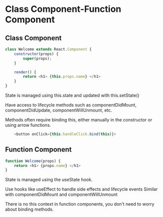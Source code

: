 
# Class Component-Function Component


## Class Component
```js
class Welcome extends React.Component {
    constructor(props) {
        super(props);
    }

    render() {
        return <h1> {this.props.name} </h1>
    }
}

```
State is managed using this.state and updated with this.setState()


Have access to lifecycle methods such as componentDidMount, componentDidUpdate, componentWillUnmount, etc.

Methods often require binding this, either manually in the constructor or using arrow functions.
```js
    <button onClick={this.handleClick.bind(this)}>
```

## Function Component
```js
function Welcome(props) {
    return <h1> {props.name} </h1>
}
```
State is managed using the useState hook.

Use hooks like useEffect to handle side effects and lifecycle events
Similar with componentDidMount and componentWillUnmount


There is no this context in function components, you don't need to worry about binding methods.